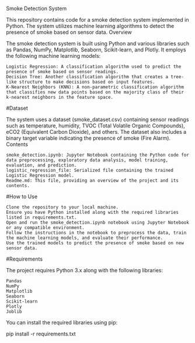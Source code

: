 Smoke Detection System

This repository contains code for a smoke detection system implemented in Python. The system utilizes machine learning algorithms to detect the presence of smoke based on sensor data.
Overview

The smoke detection system is built using Python and various libraries such as Pandas, NumPy, Matplotlib, Seaborn, Scikit-learn, and Plotly. It employs the following machine learning models:

    Logistic Regression: A classification algorithm used to predict the presence of smoke based on sensor readings.
    Decision Tree: Another classification algorithm that creates a tree-like structure to make decisions based on input features.
    K-Nearest Neighbors (KNN): A non-parametric classification algorithm that classifies new data points based on the majority class of their k-nearest neighbors in the feature space.

#Dataset

The system uses a dataset (smoke_dataset.csv) containing sensor readings such as temperature, humidity, TVOC (Total Volatile Organic Compounds), eCO2 (Equivalent Carbon Dioxide), and others. The dataset also includes a binary target variable indicating the presence of smoke (Fire Alarm).
Contents

    smoke_detection.ipynb: Jupyter Notebook containing the Python code for data preprocessing, exploratory data analysis, model training, evaluation, and prediction.
    logistic_regression_file: Serialized file containing the trained Logistic Regression model.
    Readme.md: This file, providing an overview of the project and its contents.

#How to Use

    Clone the repository to your local machine.
    Ensure you have Python installed along with the required libraries listed in requirements.txt.
    Open and run the smoke_detection.ipynb notebook using Jupyter Notebook or any compatible environment.
    Follow the instructions in the notebook to preprocess the data, train the machine learning models, and evaluate their performance.
    Use the trained models to predict the presence of smoke based on new sensor data.

#Requirements

The project requires Python 3.x along with the following libraries:

    Pandas
    NumPy
    Matplotlib
    Seaborn
    Scikit-learn
    Plotly
    Joblib

You can install the required libraries using pip:

pip install -r requirements.txt
